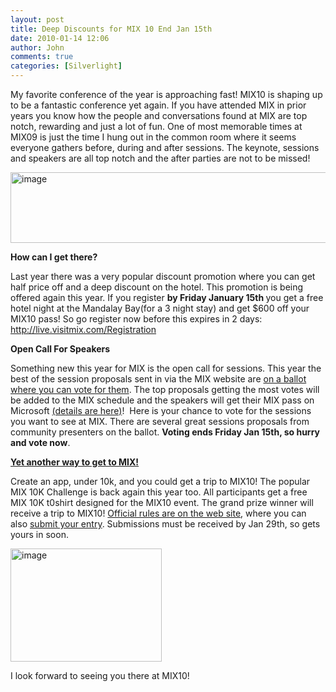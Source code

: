 ```yaml
---
layout: post
title: Deep Discounts for MIX 10 End Jan 15th
date: 2010-01-14 12:06
author: John
comments: true
categories: [Silverlight]
---
```

<p>My favorite conference of the year is approaching fast! MIX10 is shaping up to be a fantastic conference yet again. If you have attended MIX in prior years you know how the people and conversations found at MIX are top notch, rewarding and just a lot of fun. One of most memorable times at MIX09 is just the time I hung out in the common room where it seems everyone gathers before, during and after sessions. The keynote, sessions and speakers are all top notch and the after parties are not to be missed!</p>  <p><a href="http://live.visitmix.com/"><img style="border-bottom: 0px; border-left: 0px; display: inline; border-top: 0px; border-right: 0px" title="image" border="0" alt="image" src="http://images.johnpapa.net/wp-content/uploads/files/media/image/WindowsLiveWriter/DeepDiscountsforMIX10EndJan15th_7A1B/image_6.png" width="644" height="113" /></a> </p>  <p><strong>How can I get there?</strong></p>  <p>Last year there was a very popular discount promotion where you can get half price off and a deep discount on the hotel. This promotion is being offered again this year. If you register <strong>by Friday January 15th </strong>you get a free hotel night at the Mandalay Bay(for a 3 night stay) and get $600 off your MIX10 pass! So go register now before this expires in 2 days: <a title="http://live.visitmix.com/Registration" href="http://live.visitmix.com/Registration">http://live.visitmix.com/Registration</a></p>  <p><strong>Open Call For Speakers</strong></p>  <p>Something new this year for MIX is the open call for sessions. This year the best of the session proposals sent in via the MIX website are <a href="http://visitmix.com/opencallvote/">on a ballot where you can vote for them</a>. The top proposals getting the most votes will be added to the MIX schedule and the speakers will get their MIX pass on Microsoft <a href="http://live.visitmix.com/opencall">(details are here)</a>!&#160; Here is your chance to vote for the sessions you want to see at MIX. There are several great sessions proposals from community presenters on the ballot. <strong>Voting ends Friday Jan 15th, so hurry and vote now</strong>.</p>  <p><strong><a href="http://mix10k.visitmix.com/">Yet another way to get to MIX!</a></strong></p>  <p>Create an app, under 10k, and you could get a trip to MIX10! The popular MIX 10K Challenge is back again this year too. All participants get a free MIX 10K t0shirt designed for the MIX10 event. The grand prize winner will receive a trip to MIX10! <a href="http://mix10k.visitmix.com/">Official rules are on the web site</a>, where you can also <a href="http://mix10k.visitmix.com/">submit your entry</a>. Submissions must be received by Jan 29th, so gets yours in soon. </p>  <p><a href="http://mix10k.visitmix.com/"><img style="border-bottom: 0px; border-left: 0px; display: inline; border-top: 0px; border-right: 0px" title="image" border="0" alt="image" src="http://images.johnpapa.net/wp-content/uploads/files/media/image/WindowsLiveWriter/DeepDiscountsforMIX10EndJan15th_7A1B/image_5.png" width="242" height="181" /></a> </p>  <p>I look forward to seeing you there at MIX10!</p>

